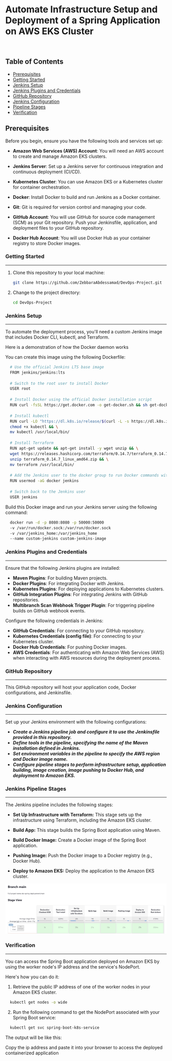 # Automate Infrastructure Setup and Deployment of a Spring Application on AWS EKS Cluster

<br/>



## Table of Contents

- [Prerequisites](#prerequisites)
- [Getting Started](#getting-started)
- [Jenkins Setup](#jenkins-setup)
- [Jenkins Plugins and Credentials](#jenkins-plugins-and-credentials)
- [GitHub Repository](#github-repository)
- [Jenkins Configuration](#jenkins-configuration)
- [Pipeline Stages](#pipeline-stages)
- [Verification](#verification)

## Prerequisites

Before you begin, ensure you have the following tools and services set up:

- **Amazon Web Services (AWS) Account**: You will need an AWS account to create and manage Amazon EKS clusters.

- **Jenkins Server**: Set up a Jenkins server for continuous integration and continuous deployment (CI/CD). 

- **Kubernetes Cluster**: You can use Amazon EKS or a Kubernetes cluster for container orchestration.

- **Docker**: Install Docker to build and run Jenkins as a Docker container.

- **Git**: Git is required for version control and managing your code.

- **GitHub Account**: You will use GitHub for source code management (SCM) as your Git repository. Push your Jenkinsfile, application, and deployment files to your GitHub repository.

- **Docker Hub Account**: You will use Docker Hub as your container registry to store Docker images.

### Getting Started

---

1. Clone this repository to your local machine:

   ```bash
   git clone https://github.com/ZebbaraAbdessamad/DevOps-Project.git
    ```

2. Change to the project directory:

   ```bash
   cd DevOps-Project
   ````


### Jenkins Setup

---
To automate the deployment process, you'll need a custom Jenkins image that includes Docker CLI, kubectl, and Terraform.

Here is a demonstration of how the Docker daemon works



You can create this image using the following Dockerfile:
  ```bash
    # Use the official Jenkins LTS base image
    FROM jenkins/jenkins:lts
    
    # Switch to the root user to install Docker
    USER root
    
    # Install Docker using the official Docker installation script
    RUN curl -fsSL https://get.docker.com -o get-docker.sh && sh get-docker.sh

    # Install kubectl
    RUN curl -LO "https://dl.k8s.io/release/$(curl -L -s https://dl.k8s.io/release/stable.txt)/bin/linux/amd64/kubectl" && \
    chmod +x kubectl && \
    mv kubectl /usr/local/bin/

    # Install Terraform
    RUN apt-get update && apt-get install -y wget unzip && \
    wget https://releases.hashicorp.com/terraform/0.14.7/terraform_0.14.7_linux_amd64.zip && \
    unzip terraform_0.14.7_linux_amd64.zip && \
    mv terraform /usr/local/bin/
    
    # Add the Jenkins user to the docker group to run Docker commands without sudo
    RUN usermod -aG docker jenkins
    
    # Switch back to the Jenkins user
    USER jenkins

```
Build this Docker image and run your Jenkins server using the following command:

  ```bash
    docker run -d -p 8080:8080 -p 50000:50000
    -v /var/run/docker.sock:/var/run/docker.sock 
    -v /var/jenkins_home:/var/jenkins_home
    --name custom-jenkins custom-jenkins-image

```

### Jenkins Plugins and Credentials

---
Ensure that the following Jenkins plugins are installed:

* **Maven Plugins**: For building Maven projects.
* **Docker Plugins**: For integrating Docker with Jenkins.
* **Kubernetes Plugins**: For deploying applications to Kubernetes clusters.
* **GitHub Integration Plugins**: For integrating Jenkins with GitHub repositories.
* **Multibranch Scan Webhook Trigger Plugin**: For triggering pipeline builds on GitHub webhook events.


Configure the following credentials in Jenkins:


- **GitHub Credentials**: For connecting to your GitHub repository.
- **Kubernetes Credentials (config file)**: For connecting to your Kubernetes cluster.
- **Docker Hub Credentials**: For pushing Docker images.
- **AWS Credentials**: For authenticating with Amazon Web Services (AWS) when interacting with AWS resources during the deployment process.



### GitHub Repository

---
This GitHub repository will host your application code, Docker configurations, and Jenkinsfile.


### Jenkins Configuration

----

Set up your Jenkins environment with the following configurations:

- ***Create a Jenkins pipeline job and configure it to use the Jenkinsfile provided in this repository.***
- ***Define tools in the pipeline, specifying the name of the Maven installation defined in Jenkins.***
- ***Set environment variables in the pipeline to specify the AWS region and Docker image name.***
- ***Configure pipeline stages to perform infrastructure setup, application building, image creation, image pushing to Docker Hub, and deployment to Amazon EKS.***



### Jenkins Pipeline Stages

----

The Jenkins pipeline includes the following stages:

* **Set Up Infrastructure with Terraform:** This stage sets up the infrastructure using Terraform, including the Amazon EKS cluster.

* **Build App:** This stage builds the Spring Boot application using Maven.

* **Build Docker Image:** Create a Docker image of the Spring Boot application.

* **Pushing Image:** Push the Docker image to a Docker registry (e.g., Docker Hub).

* **Deploy to Amazon EKS:** Deploy the application to the Amazon EKS cluster.


![stages](images/jenkins-stages.PNG)

### Verification

---

You can access the Spring Boot application deployed on Amazon EKS by using the worker node's IP address and the service's NodePort.

Here's how you can do it:

1. Retrieve the public IP address of one of the worker nodes in your Amazon EKS cluster.

```bash
  kubectl get nodes -o wide
```

2. Run the following command to get the NodePort associated with your Spring Boot service:

```bash
  kubectl get svc spring-boot-k8s-service
```

The output will be like this:




Copy the ip address and paste it into your browser to access the deployed containerized application







